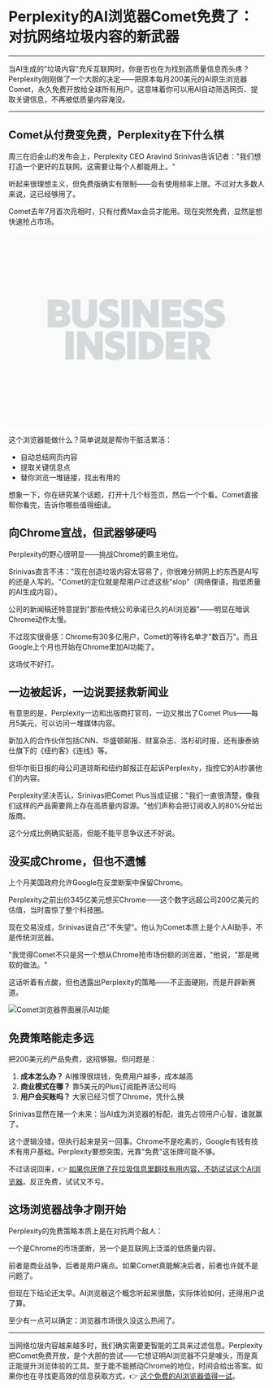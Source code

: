 # Perplexity的AI浏览器Comet免费了：对抗网络垃圾内容的新武器

---

当AI生成的"垃圾内容"充斥互联网时，你是否也在为找到高质量信息而头疼？Perplexity刚刚做了一个大胆的决定——把原本每月200美元的AI原生浏览器Comet，永久免费开放给全球所有用户。这意味着你可以用AI自动筛选网页、提取关键信息，不再被低质量内容淹没。

---

## Comet从付费变免费，Perplexity在下什么棋

周三在旧金山的发布会上，Perplexity CEO Aravind Srinivas告诉记者："我们想打造一个更好的互联网，这需要让每个人都能用上。"

听起来很理想主义，但免费版确实有限制——会有使用频率上限。不过对大多数人来说，这已经够用了。

Comet去年7月首次亮相时，只有付费Max会员才能用。现在突然免费，显然是想快速抢占市场。

![Perplexity CEO在发布会上介绍Comet浏览器](image/97845717594.webp)

这个浏览器能做什么？简单说就是帮你干脏活累活：
- 自动总结网页内容
- 提取关键信息点
- 替你浏览一堆链接，找出有用的

想象一下，你在研究某个话题，打开十几个标签页，然后一个个看。Comet直接帮你看完，告诉你哪些值得细读。

## 向Chrome宣战，但武器够硬吗

Perplexity的野心很明显——挑战Chrome的霸主地位。

Srinivas直言不讳："现在创造垃圾内容太容易了，你很难分辨网上的东西是AI写的还是人写的。"Comet的定位就是帮用户过滤这些"slop"（网络俚语，指低质量的AI生成内容）。

公司的新闻稿还特意提到"那些传统公司承诺已久的AI浏览器"——明显在暗讽Chrome动作太慢。

不过现实很骨感：Chrome有30多亿用户，Comet的等待名单才"数百万"。而且Google上个月也开始在Chrome里加AI功能了。

这场仗不好打。

## 一边被起诉，一边说要拯救新闻业

有意思的是，Perplexity一边和出版商打官司，一边又推出了Comet Plus——每月5美元，可以访问一堆媒体内容。

新加入的合作伙伴包括CNN、华盛顿邮报、财富杂志、洛杉矶时报，还有康泰纳仕旗下的《纽约客》《连线》等。

但华尔街日报的母公司道琼斯和纽约邮报正在起诉Perplexity，指控它的AI抄袭他们的内容。

Perplexity坚决否认，Srinivas把Comet Plus当成证据："我们一直很清楚，像我们这样的产品需要网上存在高质量内容源。"他们声称会把订阅收入的80%分给出版商。

这个分成比例确实挺高，但能不能平息争议还不好说。

## 没买成Chrome，但也不遗憾

上个月美国政府允许Google在反垄断案中保留Chrome。

Perplexity之前出价345亿美元想买Chrome——这个数字远超公司200亿美元的估值，当时震惊了整个科技圈。

现在交易没成，Srinivas说自己"不失望"。他认为Comet本质上是个人AI助手，不是传统浏览器。

"我觉得Comet不只是另一个想从Chrome抢市场份额的浏览器，"他说，"那是微软的做法。"

这话听着有点酸，但也透露出Perplexity的策略——不正面硬刚，而是开辟新赛道。

![Comet浏览器界面展示AI功能](image/3030543288781.webp)

## 免费策略能走多远

把200美元的产品免费，这招够狠。但问题是：

1. **成本怎么办？** AI推理很烧钱，免费用户越多，成本越高
2. **商业模式在哪？** 靠5美元的Plus订阅能养活公司吗
3. **用户会买账吗？** 大家已经习惯了Chrome，凭什么换

Srinivas显然在赌一个未来：当AI成为浏览器的标配，谁先占领用户心智，谁就赢了。

这个逻辑没错，但执行起来是另一回事。Chrome不是吃素的，Google有钱有技术有用户基础。Perplexity要想突围，光靠"免费"这张牌可能不够。

不过话说回来，👉 [如果你厌倦了在垃圾信息里翻找有用内容，不妨试试这个AI浏览器](https://pplx.ai/ixkwood69619635)。反正免费，试试又不亏。

## 这场浏览器战争才刚开始

Perplexity的免费策略本质上是在对抗两个敌人：

一个是Chrome的市场垄断，另一个是互联网上泛滥的低质量内容。

前者是商业战争，后者是用户痛点。如果Comet真能解决后者，前者也许就不是问题了。

但现在下结论还太早。AI浏览器这个概念听起来很酷，实际体验如何，还得用户说了算。

至少有一点可以确定：浏览器市场很久没这么热闹了。

---

当网络垃圾内容越来越多时，我们确实需要更智能的工具来过滤信息。Perplexity把Comet免费开放，是个大胆的尝试——它想证明AI浏览器不只是噱头，而是真正能提升浏览体验的工具。至于能不能撼动Chrome的地位，时间会给出答案。如果你也在寻找更高效的信息获取方式，👉 [这个免费的AI浏览器值得一试](https://pplx.ai/ixkwood69619635)。
